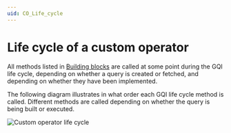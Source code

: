 ```yaml
---
uid: CO_Life_cycle
---
```


# Life cycle of a custom operator

All methods listed in [Building blocks](xref:CO_Building_blocks) are called at some point during the GQI life cycle, depending on whether a query is created or fetched, and depending on whether they have been implemented.

The following diagram illustrates in what order each GQI life cycle method is called. Different methods are called depending on whether the query is being built or executed.

![Custom operator life cycle](~/user-guide/images/GQI_CustomOperatorLifeCycle.png)
